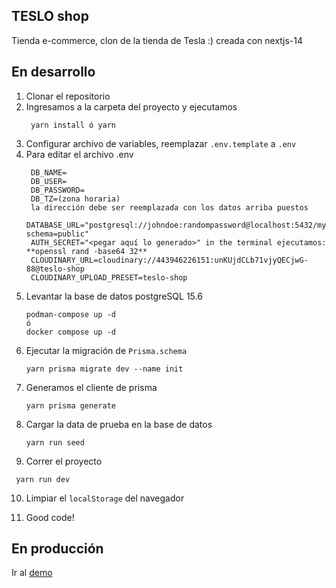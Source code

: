 ## TESLO shop

Tienda e-commerce, clon de la tienda de Tesla :)
creada con nextjs-14

## En desarrollo

1. Clonar el repositorio
2. Ingresamos a la carpeta del proyecto y ejecutamos
   ```
    yarn install ó yarn
   ```
3. Configurar archivo de variables, reemplazar `.env.template` a `.env`
4. Para editar el archivo .env
   ```
    DB_NAME=
    DB_USER=
    DB_PASSWORD=
    DB_TZ=(zona horaria)
    la dirección debe ser reemplazada con los datos arriba puestos
    DATABASE_URL="postgresql://johndoe:randompassword@localhost:5432/mydb?schema=public"
    AUTH_SECRET="<pegar aquí lo generado>" in the terminal ejecutamos: **openssl rand -base64 32**
    CLOUDINARY_URL=cloudinary://443946226151:unKUjdCLb71vjyQECjwG-88@teslo-shop
    CLOUDINARY_UPLOAD_PRESET=teslo-shop
   ```
5. Levantar la base de datos postgreSQL 15.6
   ```
   podman-compose up -d
   ó
   docker compose up -d
   ```
6. Ejecutar la migración de `Prisma.schema`
   ```
   yarn prisma migrate dev --name init
   ```
7. Generamos el cliente de prisma
   ```
   yarn prisma generate
   ```
8. Cargar la data de prueba en la base de datos
   ```
   yarn run seed
   ```
9.  Correr el proyecto
   ```
    yarn run dev
   ```
10. Limpiar el `localStorage` del navegador

11. Good code!


## En producción

Ir al [demo](https://teslo-shop-rd.vercel.app/)